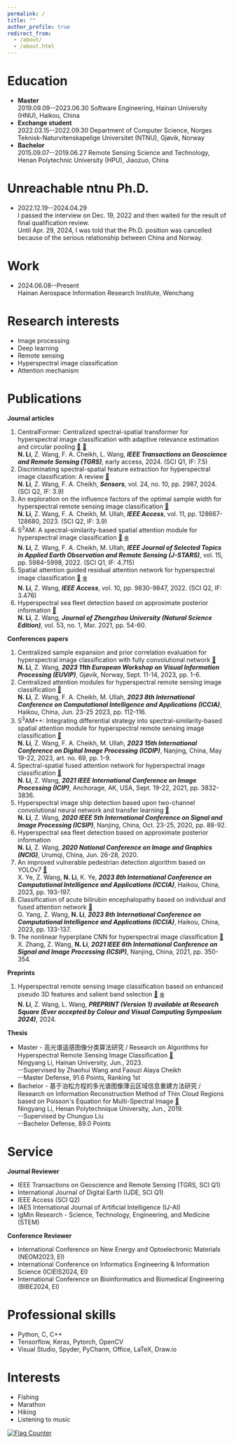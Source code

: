 ```yaml
---
permalink: /
title: ""
author_profile: true
redirect_from: 
  - /about/
  - /about.html
---
```


Education
======

- **Master**  
2019.09.09--2023.06.30  Software Engineering, Hainan University (HNU), Haikou, China  
- **Exchange student**  
2022.03.15--2022.09.30  Department of Computer Science, Norges Teknisk-Naturvitenskapelige Universitet (NTNU), Gjøvik, Norway  
- **Bachelor**  
2015.09.07--2019.06.27  Remote Sensing Science and Technology, Henan Polytechnic University (HPU), Jiaozuo, China

Unreachable ntnu Ph.D.
======
- 2022.12.19--2024.04.29  
I passed the interview on Dec. 19, 2022 and then waited for the result of final qualification review.  
Until Apr. 29, 2024, I was told that the Ph.D. position was cancelled because of the serious relationship between China and Norway.

Work
======
- 2024.06.08--Present  
Hainan Aerospace Information Research Institute, Wenchang

Research interests
======
- Image processing
- Deep learning
- Remote sensing
- Hyperspectral image classification
- Attention mechanism

Publications
======
**Journal articles**
1. CentralFormer: Centralized spectral-spatial transformer for hyperspectral image classification with adaptive relevance estimation and circular pooling [:rocket:](https://ieeexplore.ieee.org/document/10772042) [🧊](https://github.com/ningyang-li/CentralFormer)  
**N. Li**, Z. Wang, F. A. Cheikh, L. Wang, ***IEEE Transactions on Geoscience and Remote Sensing (TGRS)***, early access, 2024. (SCI Q1, IF: 7.5)
2. Discriminating spectral-spatial feature extraction for hyperspectral image classification: A review [:rocket:](https://www.mdpi.com/1424-8220/24/10/2987)  
**N. Li**, Z. Wang, F. A. Cheikh, ***Sensors***, vol. 24, no. 10, pp. 2987, 2024. (SCI Q2, IF: 3.9)
3. An exploration on the influence factors of the optimal sample width for hyperspectral remote sensing image classification [:rocket:](https://ieeexplore.ieee.org/document/10318097/)  
**N. Li**, Z. Wang, F. A. Cheikh, M. Ullah, ***IEEE Access***, vol. 11, pp. 128667-128680, 2023. (SCI Q2, IF: 3.9)
4. S<sup>3</sup>AM: A spectral-similarity-based spatial attention module for hyperspectral image classification [:rocket:](https://ieeexplore.ieee.org/document/9832463) [:snowflake:](https://github.com/ningyang-li/S3AM-Net)  
**N. Li**, Z. Wang, F. A. Cheikh, M. Ullah, ***IEEE Journal of Selected Topics in Applied Earth Observation and Remote Sensing (J-STARS)***, vol. 15, pp. 5984-5998, 2022. (SCI Q1, IF: 4.715)
5. Spatial attention guided residual attention network for hyperspectral image classification [:rocket:](https://ieeexplore.ieee.org/document/9684915) [:snowflake:](https://github.com/ningyang-li/SpaAG-RAN)  
**N. Li**, Z. Wang, ***IEEE Access***, vol. 10, pp. 9830-9847, 2022. (SCI Q2, IF: 3.476)
6. Hyperspectral sea fleet detection based on approximate posterior information [:rocket:](https://zzdz.cbpt.cnki.net/portal/journal/portal/client/paper/ZZDZ_2155b0da-09f0-4ce6-b65c-c1955e3a3162)  
**N. Li**, Z. Wang, ***Journal of Zhengzhou University (Natural Science Edition)***, vol. 53, no. 1, Mar. 2021, pp. 54-60.

**Conferences papers**
1. Centralized sample expansion and prior correlation evaluation for hyperspectral image classification with fully convolutional network [:rocket:](https://ieeexplore.ieee.org/document/10323055/)  
**N. Li**, Z. Wang, ***2023 11th European Workshop on Visual Information Processing (EUVIP)***, Gjøvik, Norway, Sept. 11-14, 2023, pp. 1-6.
2. Centralized attention modules for hyperspectral remote sensing image classification [:rocket:](https://ieeexplore.ieee.org/document/10387873)  
**N. Li**, Z. Wang, F. A. Cheikh, M. Ullah, ***2023 8th International Conference on Computational Intelligence and Applications (ICCIA)***, Haikou, China, Jun. 23-25 2023, pp. 112-116.
3. S<sup>3</sup>AM++: Integrating differential strategy into spectral-similarity-based spatial attention module for hyperspectral remote sensing image classification [:rocket:](https://dl.acm.org/doi/10.1145/3604078.3604147)  
**N. Li**, Z. Wang, F. A. Cheikh, M. Ullah, ***2023 15th International Conference on Digital Image Processing (ICDIP)***, Nanjing, China, May 19-22, 2023, art. no. 69, pp. 1-9.
4. Spectral-spatial fused attention network for hyperspectral image classification [:rocket:](https://ieeexplore.ieee.org/document/9506338/)  
**N. Li**, Z. Wang, ***2021 IEEE International Conference on Image Processing (ICIP)***, Anchorage, AK, USA, Sept. 19-22, 2021, pp. 3832-3836.
5. Hyperspectral image ship detection based upon two-channel convolutional neural network and transfer learning [:rocket:](https://ieeexplore.ieee.org/document/9339434/)  
**N. Li**, Z. Wang, ***2020 IEEE 5th International Conference on Signal and Image Processing (ICSIP)***, Nanjing, China, Oct. 23-25, 2020, pp. 88-92.
6. Hyperspectral sea fleet detection based on approximate posterior information  
**N. Li**, Z. Wang, ***2020 National Conference on Image and Graphics (NCIG)***, Urumqi, China, Jun. 26-28, 2020.
7. An improved vulnerable pedestrian detection algorithm based on YOLOv7 [:rocket:](https://ieeexplore.ieee.org/document/10387890/)  
X. Ye, Z. Wang, **N. Li**, K. Ye, ***2023 8th International Conference on Computational Intelligence and Applications (ICCIA)***, Haikou, China, 2023, pp. 193-197.
8. Classification of acute bilirubin encephalopathy based on individual and fused attention network [:rocket:](https://ieeexplore.ieee.org/document/10387834/)  
G. Yang, Z. Wang, **N. Li**, ***2023 8th International Conference on Computational Intelligence and Applications (ICCIA)***, Haikou, China, 2023, pp. 133-137.
9. The nonlinear hyperplane CNN for hyperspectral image classification [:rocket:](https://ieeexplore.ieee.org/document/9688662/)  
X. Zhang, Z. Wang, **N. Li**, ***2021 IEEE 6th International Conference on Signal and Image Processing (ICSIP)***, Nanjing, China, 2021, pp. 350-354.

**Preprints**
1. Hyperspectral remote sensing image classification based on enhanced pseudo 3D features and salient band selection [:rocket:](https://doi.org/10.21203/rs.3.rs-4820019/v1) [:snowflake:](https://github.com/ningyang-li/EP3FEN)  
**N. Li**, Z. Wang, L. Wang, ***PREPRINT (Version 1) available at Research Square (Ever accepted by Colour and Visual Computing Symposium 2024)***, 2024.

**Thesis**
- Master - 高光谱遥感图像分类算法研究 / Research on Algorithms for Hyperspectral Remote Sensing Image Classification [:rocket:](https://drive.google.com/file/d/1dukK_TzG8ZHkv75RwSw_5Kd5vLS0MGuG/view?usp=drive_link)  
Ningyang Li, Hainan University, Jun., 2023.  
--Supervised by Zhaohui Wang and Faouzi Alaya Cheikh  
--Master Defense, 91.6 Points, Ranking 1st
- Bachelor - 基于泊松方程的多光谱图像薄云区域信息重建方法研究 / Research on Information Reconstruction Method of Thin Cloud Regions based on Poisson's Equation for Multi-Spectral Image [:rocket:](https://drive.google.com/file/d/1SV4wIZiXaDzxGRgRLXufQbm3L92_u-I2/view?usp=drive_link)  
Ningyang Li, Henan Polytechnique University, Jun., 2019.  
--Supervised by Chunguo Liu  
--Bachelor Defense, 89.0 Points

Service
======
**Journal Reviewer**
- IEEE Transactions on Geoscience and Remote Sensing (TGRS, SCI Q1)
- International Journal of Digital Earth (IJDE, SCI Q1)
- IEEE Access (SCI Q2)
- IAES International Journal of Artificial Intelligence (IJ-AI)
- IgMin Research - Science, Technology, Engineering, and Medicine (STEM)

**Conference Reviewer**
- International Conference on New Energy and Optoelectronic Materials (NEOM2023, EI)
- International Conference on Informatics Engineering & Information Science (ICIEIS2024, EI)
- International Conference on Bioinformatics and Biomedical Engineering (BIBE2024, EI)

Professional skills
======
- Python, C, C++
- Tensorflow, Keras, Pytorch, OpenCV
- Visual Studio, Spyder, PyCharm, Office, LaTeX, Draw.io


Interests
======
- Fishing
- Marathon
- Hiking
- Listening to music



<a href="https://info.flagcounter.com/7qrn"><img src="https://s11.flagcounter.com/count2/7qrn/bg_FFFFFF/txt_000000/border_CCCCCC/columns_2/maxflags_10/viewers_0/labels_0/pageviews_0/flags_0/percent_0/" alt="Flag Counter" border="0"></a>
